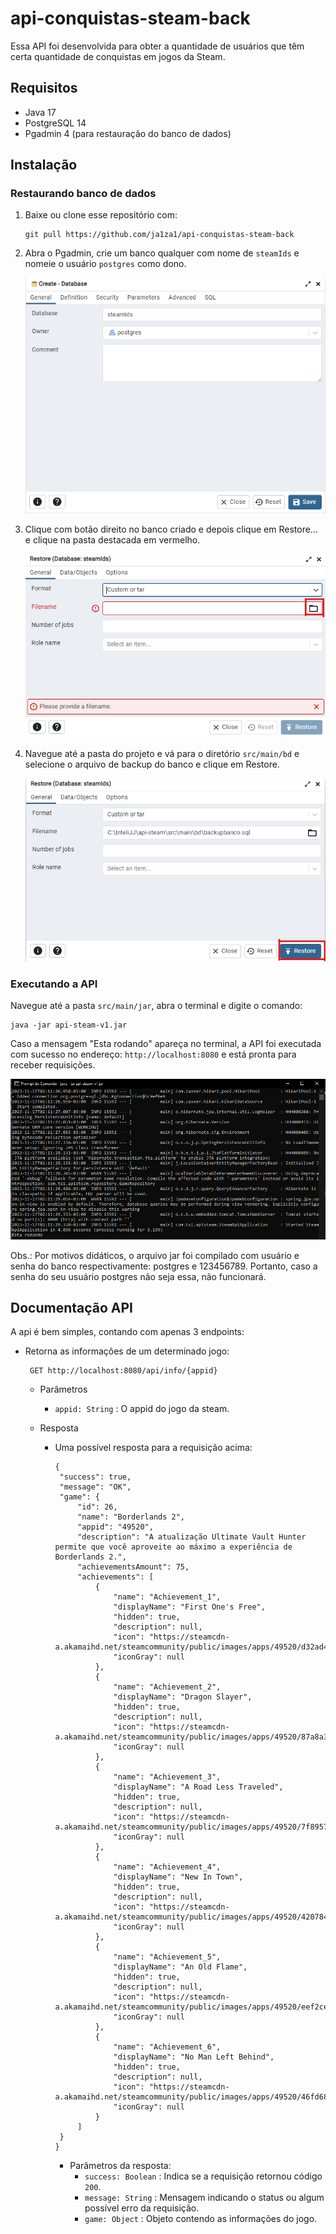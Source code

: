 # api-conquistas-steam-back
Essa API foi desenvolvida para obter a quantidade de usuários que têm certa quantidade de conquistas em jogos da Steam.

## Requisitos
- Java 17
- PostgreSQL 14
- Pgadmin 4 (para restauração do banco de dados)

## Instalação

### Restaurando banco de dados

1. Baixe ou clone esse repositório com:
   ```
   git pull https://github.com/ja1za1/api-conquistas-steam-back
   ```
2. Abra o Pgadmin, crie um banco qualquer com nome de `steamIds` e nomeie o usuário `postgres` como dono.
   
   ![Screenshot 0](assets/screenshot0.png)
   
3. Clique com botão direito no banco criado e depois clique em Restore... e clique na pasta destacada em vermelho.
   
   ![Screenshot 1](assets/screenshot1.png)

4. Navegue até a pasta do projeto e vá para o diretório `src/main/bd` e selecione o arquivo de backup do banco e clique em Restore.
   
   ![Screenshot 2](assets/screenshot2.png)

### Executando a API

Navegue até a pasta `src/main/jar`, abra o terminal e digite o comando:

```
java -jar api-steam-v1.jar
```

Caso a mensagem "Esta rodando" apareça no terminal, a API foi executada com sucesso no endereço: `http://localhost:8080` e está pronta para receber requisições.

   ![Screenshot 3](assets/screenshot3.png)

Obs.: Por motivos didáticos, o arquivo jar foi compilado com usuário e senha do banco respectivamente: postgres e 123456789. Portanto, caso a senha do seu usuário postgres não seja essa, não funcionará.

## Documentação API

A api é bem simples, contando com apenas 3 endpoints:

- Retorna as informações de um determinado jogo:
  
  ```
   GET http://localhost:8080/api/info/{appid}
  ```
  - Parâmetros
    - `appid: String` : O appid do jogo da steam.
      
  - Resposta
    - Uma possível resposta para a requisição acima:
      
      ```
      {
       "success": true,
       "message": "OK",
       "game": {
           "id": 26,
           "name": "Borderlands 2",
           "appid": "49520",
           "description": "A atualização Ultimate Vault Hunter permite que você aproveite ao máximo a experiência de Borderlands 2.",
           "achievementsAmount": 75,
           "achievements": [
               {
                   "name": "Achievement_1",
                   "displayName": "First One's Free",
                   "hidden": true,
                   "description": null,
                   "icon": "https://steamcdn-a.akamaihd.net/steamcommunity/public/images/apps/49520/d32ad4c7edb12bca7affc57e213d29d8820936dc.jpg",
                   "iconGray": null
               },
               {
                   "name": "Achievement_2",
                   "displayName": "Dragon Slayer",
                   "hidden": true,
                   "description": null,
                   "icon": "https://steamcdn-a.akamaihd.net/steamcommunity/public/images/apps/49520/87a8a3acc1acfb7aac19ee0859bbff494a62f2aa.jpg",
                   "iconGray": null
               },
               {
                   "name": "Achievement_3",
                   "displayName": "A Road Less Traveled",
                   "hidden": true,
                   "description": null,
                   "icon": "https://steamcdn-a.akamaihd.net/steamcommunity/public/images/apps/49520/7f8957b0d85584a403962d21013e6baeb31571b2.jpg",
                   "iconGray": null
               },
               {
                   "name": "Achievement_4",
                   "displayName": "New In Town",
                   "hidden": true,
                   "description": null,
                   "icon": "https://steamcdn-a.akamaihd.net/steamcommunity/public/images/apps/49520/4207845723542a0798ecaede1e34c0655f05df68.jpg",
                   "iconGray": null
               },
               {
                   "name": "Achievement_5",
                   "displayName": "An Old Flame",
                   "hidden": true,
                   "description": null,
                   "icon": "https://steamcdn-a.akamaihd.net/steamcommunity/public/images/apps/49520/eef2ce58e116ea0cd1e5b9d6a82968ebd22b843d.jpg",
                   "iconGray": null
               },
               {
                   "name": "Achievement_6",
                   "displayName": "No Man Left Behind",
                   "hidden": true,
                   "description": null,
                   "icon": "https://steamcdn-a.akamaihd.net/steamcommunity/public/images/apps/49520/46fd68f506f2ee8c3f8019ca49c6bc735a7f3f7a.jpg",
                   "iconGray": null
               }
           ]
       }
      }
      ```
      - Parâmetros da resposta:
         - `success: Boolean` : Indica se a requisição retornou código `200`.
         - `message: String` : Mensagem indicando o status ou algum possível erro da requisição.
         - `game: Object` : Objeto contendo as informações do jogo.
